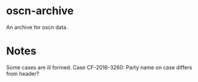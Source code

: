 # oscn-archive
An archive for oscn data.

# Notes
Some cases are ill formed.
Case CF-2016-3260: Party name on case differs from header?
